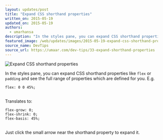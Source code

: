 ```yaml
---
layout: updates/post
title: "Expand CSS shorthand properties"
written_on: 2015-05-19
updated_on: 2015-05-19
authors:
  - umarhansa
description: "In the styles pane, you can expand CSS shorthand properties like <code>flex</code> or <code>padding</code> and see the full range of properties which are defined for you."
featured_image: /web/updates/images/2015-05-19-expand-css-shorthand-properties/expand-shorthand-properties.gif
source_name: DevTips
source_url: https://umaar.com/dev-tips/33-expand-shorthand-properties
---
```

<img src="/web/updates/images/2015-05-19-expand-css-shorthand-properties/expand-shorthand-properties.gif" alt="Expand CSS shorthand properties">

In the styles pane, you can expand CSS shorthand properties like <code>flex</code> or <code>padding</code> and see the full range of properties which are defined for you. E.g.

<pre>
<code>flex: 0 0 45%;
</code>
</pre>

Translates to:

<pre>
<code>flex-grow: 0;
flex-shrink: 0;
flex-basis: 45%;
</code>
</pre>

Just click the small arrow near the shorthand property to expand it.
